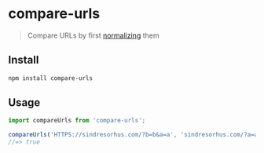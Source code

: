 # compare-urls

> Compare URLs by first [normalizing](https://github.com/sindresorhus/normalize-url) them

## Install

```sh
npm install compare-urls
```

## Usage

```js
import compareUrls from 'compare-urls';

compareUrls('HTTPS://sindresorhus.com/?b=b&a=a', 'sindresorhus.com/?a=a&b=b');
//=> true
```
